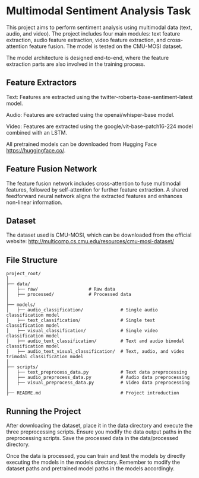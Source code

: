 # Multimodal Sentiment Analysis Task

This project aims to perform sentiment analysis using multimodal data (text, audio, and video). The project includes four main modules: text feature extraction, audio feature extraction, video feature extraction, and cross-attention feature fusion. The model is tested on the CMU-MOSI dataset.

The model architecture is designed end-to-end, where the feature extraction parts are also involved in the training process.

## Feature Extractors

Text: Features are extracted using the twitter-roberta-base-sentiment-latest model.

Audio: Features are extracted using the openai/whisper-base model.

Video: Features are extracted using the google/vit-base-patch16-224 model combined with an LSTM.

All pretrained models can be downloaded from Hugging Face https://huggingface.co/. 

## Feature Fusion Network

The feature fusion network includes cross-attention to fuse multimodal features, followed by self-attention for further feature extraction. A shared feedforward neural network aligns the extracted features and enhances non-linear information.

## Dataset
The dataset used is CMU-MOSI, which can be downloaded from the official website:
http://multicomp.cs.cmu.edu/resources/cmu-mosi-dataset/

## File Structure
```
project_root/
│
├── data/
│   ├── raw/                   # Raw data
│   ├── processed/             # Processed data
│
├── models/
│   ├── audio_classification/              # Single audio classification model
│   ├── text_classification/               # Single text classification model
│   ├── visual_classification/             # Single video classification model
│   ├── audio_text_classification/         # Text and audio bimodal classification model
│   ├── audio_text_visual_classification/  # Text, audio, and video trimodal classification model
│
├── scripts/
│   ├── text_preprocess_data.py            # Text data preprocessing
│   ├── audio_preprocess_data.py           # Audio data preprocessing
│   ├── visual_preprocess_data.py          # Video data preprocessing
│
├── README.md                              # Project introduction
```
## Running the Project

After downloading the dataset, place it in the data directory and execute the three preprocessing scripts. Ensure you modify the data output paths in the preprocessing scripts. Save the processed data in the data/processed directory.

Once the data is processed, you can train and test the models by directly executing the models in the models directory. Remember to modify the dataset paths and pretrained model paths in the models accordingly.

